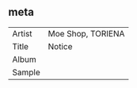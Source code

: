 ## meta

|        | |
| ------ |- |
| Artist |Moe Shop, TORIENA |
| Title  |Notice |
| Album  | |
| Sample | |
